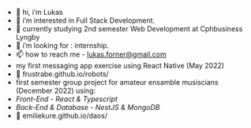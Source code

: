 - 👋 hi, i’m Lukas
- 👀 i’m interested in Full Stack Development.
- 🌱 currently studying 2nd semester Web Development at Cphbusiness Lyngby
- 💞️ i’m looking for : internship.
- 📫 how to reach me - lukas.forner@gmail.com
-    my first messaging app exercise using React Native (May 2022)
- 🔗 frustrabe.github.io/robots/
-    first semester group project for amateur ensamble musiscians (December 2022) using:
-    *Front-End - React & Typescript*
-    *Back-End & Database - NestJS & MongoDB*
- 🔗 emiliekure.github.io/daos/


<!---
frustrabe/frustrabe is a ✨ special ✨ repository because its `README.md` (this file) appears on your GitHub profile.
You can click the Preview link to take a look at your changes.
--->
